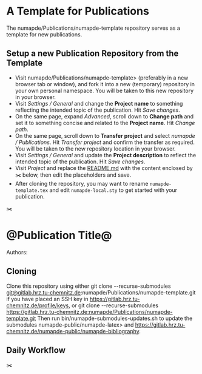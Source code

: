 # A Template for Publications

The numapde/Publications/numapde-template repository serves as a template for new publications.

## Setup a new Publication Repository from the Template
* Visit numapde/Publications/numapde-template> (preferably in a new browser tab or window), and fork it into a new (temporary) repository in your own personal namespace.
You will be taken to this new repository in your browser.
* Visit _Settings / General_ and change the **Project name** to something reflecting the intended topic of the publication.
Hit _Save changes_.
* On the same page, expand _Advanced_, scroll down to **Change path** and set it to something concise and related to the **Project name**.
Hit _Change path_.
* On the same page, scroll down to **Transfer project** and select _numapde / Publications_.
Hit _Transfer project_ and confirm the transfer as required.
You will be taken to the new repository location in your browser.
* Visit _Settings / General_ and update the **Project description** to reflect the intended topic of the publication.
Hit _Save changes_.
* Visit _Project_ and replace the [README.md](README.md) with the content enclosed by :scissors: below, then edit the placeholders and save.
* After cloning the repository, you may want to rename `numapde-template.tex` and edit `numapde-local.sty` to get started with your publication.

:scissors:
# @Publication Title@
Authors:

## Cloning
Clone this repository using either
    git clone --recurse-submodules git@gitlab.hrz.tu-chemnitz.de:numapde/Publications/numapde-template.git 
if you have placed an SSH key in https://gitlab.hrz.tu-chemnitz.de/profile/keys, or 
    git clone --recurse-submodules https://gitlab.hrz.tu-chemnitz.de:numapde/Publications/numapde-template.git 
Then run 
    bin/numapde-submodules-updates.sh
to update the submodules numapde-public/numapde-latex> and https://gitlab.hrz.tu-chemnitz.de/numapde-public/numapde-bibliography.

## Daily Workflow
:scissors:


